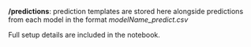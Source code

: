 **/predictions**: prediction templates are stored here alongside predictions from each model in the format *modelName_predict.csv*

Full setup details are included in the notebook.